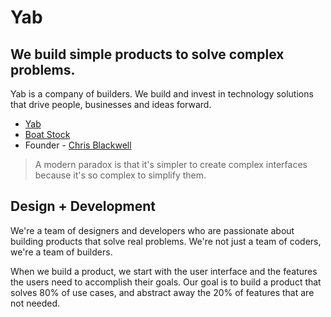 # Yab

## We build simple products to solve complex problems.

Yab is a company of builders. We build and invest in technology solutions that drive people, businesses and ideas forward.


- [Yab](https://yabhq.com)
- [Boat Stock](https://boatstock.com)
- Founder - [Chris Blackwell](https://chrisblackwell.me) 

> A modern paradox is that it's simpler to create complex interfaces because it's so complex to simplify them.

## Design + Development

We're a team of designers and developers who are passionate about building products that solve real problems. We're not just a team of coders, we're a team of builders.

When we build a product, we start with the user interface and the features the users need to accomplish their goals. Our goal is to build a product that solves 80% of use cases, and abstract away the 20% of features that are not needed.
